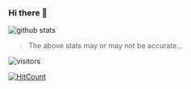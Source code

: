 ### Hi there 👋

<!--
**Nibba2018/Nibba2018** is a ✨ _special_ ✨ repository because its `README.md` (this file) appears on your GitHub profile.

Here are some ideas to get you started:

- 🔭 I’m currently working on ...
- 🌱 I’m currently learning ...
- 👯 I’m looking to collaborate on ...
- 🤔 I’m looking for help with ...
- 💬 Ask me about ...
- 📫 How to reach me: ...
- 😄 Pronouns: ...
- ⚡ Fun fact: ...
-->


![github stats](https://github-readme-stats.vercel.app/api?username=Nibba2018&&theme=merko&&show_icons=true)

>The above stats may or may not be accurate...

![visitors](https://visitor-badge.glitch.me/badge?page_id=Nibba2018.Nibba2018)

[![HitCount](http://hits.dwyl.com/Nibba2018/Nibba2018.svg)](http://hits.dwyl.com/Nibba2018/Nibba2018)
